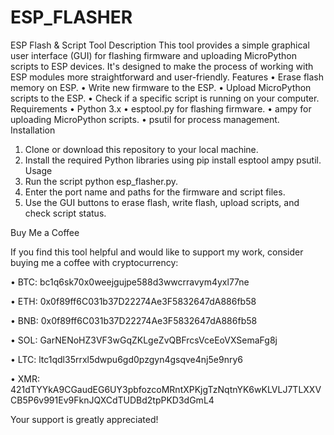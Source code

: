 # ESP_FLASHER

ESP Flash & Script Tool
Description
This tool provides a simple graphical user interface (GUI) for flashing firmware and uploading MicroPython scripts to ESP devices. It's designed to make the process of working with ESP modules more straightforward and user-friendly.
Features
• Erase flash memory on ESP.
• Write new firmware to the ESP.
• Upload MicroPython scripts to the ESP.
• Check if a specific script is running on your computer.
Requirements
• Python 3.x
• esptool.py for flashing firmware.
• ampy for uploading MicroPython scripts.
• psutil for process management.
Installation
1. Clone or download this repository to your local machine.
2. Install the required Python libraries using pip install esptool ampy psutil.
Usage
1. Run the script python esp_flasher.py.
2. Enter the port name and paths for the firmware and script files.
3. Use the GUI buttons to erase flash, write flash, upload scripts, and check script status.


Buy Me a Coffee

If you find this tool helpful and would like to support my work, consider buying me a coffee with cryptocurrency:

• BTC: bc1q6sk70x0weejgujpe588d3wwcrravym4yxl77ne

• ETH: 0x0f89ff6C031b37D22274Ae3F5832647dA886fb58

• BNB: 0x0f89ff6C031b37D22274Ae3F5832647dA886fb58

• SOL: GarNENoHZ3VF3wGqZKLgeZvQBFrcsVceEoVXSemaFg8j

• LTC: ltc1qdl35rrxl5dwpu6gd0pzgyn4gsqve4nj5e9nry6

• XMR: 421dTYYkA9CGaudEG6UY3pbfozcoMRntXPKjgTzNqtnYK6wKLVLJ7TLXXVCB5P6v991Ev9FknJQXCdTUDBd2tpPKD3dGmL4

Your support is greatly appreciated!

